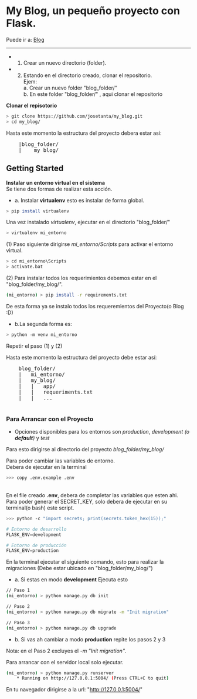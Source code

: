 # My Blog, un pequeño proyecto con Flask.

Puede ir a: [Blog](https://blogjgtc.herokuapp.com/ "Link del proyecto")

---

- 1. Crear un nuevo directorio (folder).
- 2. Estando en el directorio creado, clonar el repositorio.
     <br>
     Ejem:
     <br>
     a. Crear un nuevo folder "blog_folder/"
     <br>
     b. En este folder "blog_folder/" , aqui clonar el repositorio

**Clonar el repisotorio**

```bash
> git clone https://github.com/josetanta/my_blog.git
> cd my_blog/
```

Hasta este momento la estructura del proyecto debera estar asi: <br>

<pre>
    |blog_folder/
    |    my_blog/
</pre>

## Getting Started

**Instalar un entorno virtual en el sistema**
<br>Se tiene dos formas de realizar esta acción.

- a. Instalar **virtualenv** esto es instalar de forma global.

```bash
> pip install virtualenv
```

Una vez instalado _virtualenv_, ejecutar en el directorio "blog_folder/"

```bash
> virtualenv mi_entorno
```

(1) Paso siguiente dirigirse _mi_entorno/Scripts_ para activar el entorno virtual.

```bash
> cd mi_entorno\Scripts
> activate.bat
```

(2) Para instalar todos los requerimientos debemos estar en el "blog_folder/my_blog/".

```bash
(mi_entorno) > pip install -r requirements.txt
```

De esta forma ya se instalo todos los requeremientos del Proyecto(o Blog :D)

- b.La segunda forma es:

```bash
> python -m venv mi_entorno
```

Repetir el paso (1) y (2)

Hasta este momento la estructura del proyecto debe estar así:

<pre>
    blog_folder/
    |   mi_entorno/
    |   my_blog/
    |   |   app/
    |   |   requeriments.txt
    |   |   ...

</pre>

### Para Arrancar con el Proyecto

- Opciones disponibles para los entornos son _production_, _development (o **default**)_ y _test_<br>

Para esto dirigirse al directorio del proyecto _blog_folder/my_blog/_ <br>

Para poder cambiar las variables de entorno. <br>
Debera de ejecutar en la terminal

```bash
>>> copy .env.example .env
```

<br>En el file creado **.env**, debera de completar las variables que esten ahi. <br>
Para poder generar el SECRET_KEY, solo debera de ejecutar en su terminal(o bash) este script.<br>

```bash
>>> python -c "import secrets; print(secrets.token_hex(15));"
```

```py
# Entorno de desarrollo
FLASK_ENV=development

# Entorno de producción
FLASK_ENV=production
```

En la terminal ejecutar el siguiente comando, esto para realizar la migraciones (Debe estar ubicado en "blog_folder/my_blog/")

- a. Si estas en modo **development** Ejecuta esto

```bash
// Paso 1
(mi_entorno) > python manage.py db init

// Paso 2
(mi_entorno) > python manage.py db migrate -m "Init migration"

// Paso 3
(mi_entorno) > python manage.py db upgrade
```

- b. Si vas ah cambiar a modo **production**
  repite los pasos 2 y 3<br>

Nota: en el Paso 2 excluyes el _-m "Init migration"_.

Para arrancar con el servidor local solo ejecutar.

```bash
(mi_entorno) > python manage.py runserver
    * Running on http://127.0.0.1:5004/ (Press CTRL+C to quit)
```

En tu navegador dirigirse a la url: "http://127.0.0.1:5004/"
